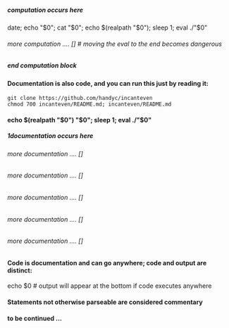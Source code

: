 ##### computation occurs here
date; echo "$0"; cat "$0"; echo $(realpath "$0"); sleep 1; eval ./"$0"
###### more computation .... [] # moving the eval to the end becomes dangerous
##### end computation block
#### Documentation is also code, and you can run this just by reading it:
```
git clone https://github.com/handyc/incanteven
chmod 700 incanteven/README.md; incanteven/README.md
```
#### echo $(realpath "$0") "$0"; sleep 1; eval ./"$0"
##### 1documentation occurs here
###### more documentation .... []
###### more documentation .... []
###### more documentation .... []
###### more documentation .... []
###### more documentation .... []
#### Code is documentation and can go anywhere; code and output are distinct:
echo $0 # output will appear at the bottom if code executes anywhere
#### Statements not otherwise parseable are considered commentary
####
#### to be continued ...
